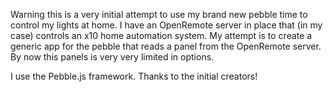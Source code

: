 Warning this is a very initial attempt to use my brand new pebble time to control my lights at home.
I have an OpenRemote server in place that (in my case) controls an x10 home automation system.
My attempt is to create a generic app for the pebble that reads a panel from the OpenRemote server.
By now this panels is very very limited in options.

I use the Pebble.js framework. Thanks to the initial creators!
